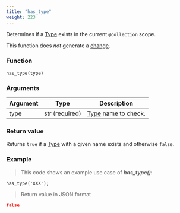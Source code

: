 ```yaml
---
title: "has_type"
weight: 223
---
```


Determines if a [Type](../../overview/type) exists in the current `@collection` scope.

This function does *not* generate a [change](../../overview/changes).

### Function

`has_type(type)`

### Arguments

Argument | Type | Description
-------- | ---- | -----------
type | str (required) | [Type](../../overview/type) name to check.

### Return value

Returns `true` if a [Type](../../overview/type) with a given name exists and otherwise `false`.

### Example

> This code shows an example use case of ***has_type()***:

```thingsdb,json_response
has_type('XXX');
```

> Return value in JSON format

```json
false
```
